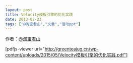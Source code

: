 ```yaml
---
layout: post
title: Velocity模板引擎的优化实践
date: 2013-02-23
tags: ["@淘宝君山","文章","活动ppt"]
---
```


作者：[@淘宝君山](http://weibo.com/u/1855869382)

[pdfjs-viewer url="http://greenteajug.cn/wp-content/uploads/2015/05/Velocity模板引擎的优化实践.pdf"]
